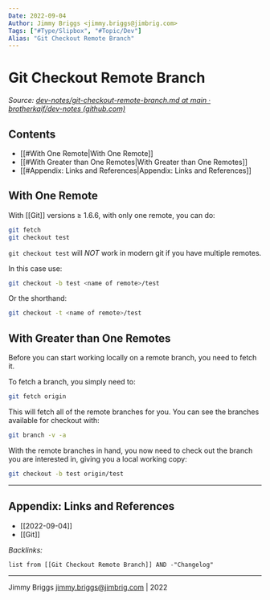 ```yaml
---
Date: 2022-09-04
Author: Jimmy Briggs <jimmy.briggs@jimbrig.com>
Tags: ["#Type/Slipbox", "#Topic/Dev"]
Alias: "Git Checkout Remote Branch"
---
```


# Git Checkout Remote Branch

*Source: [dev-notes/git-checkout-remote-branch.md at main · brotherkaif/dev-notes (github.com)](https://github.com/brotherkaif/dev-notes/blob/main/git/git-checkout-remote-branch.md)*

## Contents

- [[#With One Remote|With One Remote]]
- [[#With Greater than One Remotes|With Greater than One Remotes]]
- [[#Appendix: Links and References|Appendix: Links and References]]


## With One Remote

With [[Git]] versions ≥ 1.6.6, with only one remote, you can do:

```bash
git fetch
git checkout test
```

`git checkout test` will *NOT* work in modern git if you have multiple remotes. 

In this case use:

```bash
git checkout -b test <name of remote>/test
```

Or the shorthand:

```bash
git checkout -t <name of remote>/test
```

## With Greater than One Remotes

Before you can start working locally on a remote branch, you need to fetch it.

To fetch a branch, you simply need to:

```bash
git fetch origin
```

This will fetch all of the remote branches for you. You can see the branches available for checkout with:

```bash
git branch -v -a
```

With the remote branches in hand, you now need to check out the branch you are interested in, giving you a local working copy:

```bash
git checkout -b test origin/test
```

***

## Appendix: Links and References

- [[2022-09-04]]
- [[Git]]

*Backlinks:*

```dataview
list from [[Git Checkout Remote Branch]] AND -"Changelog"
```

***

Jimmy Briggs <jimmy.briggs@jimbrig.com> | 2022

